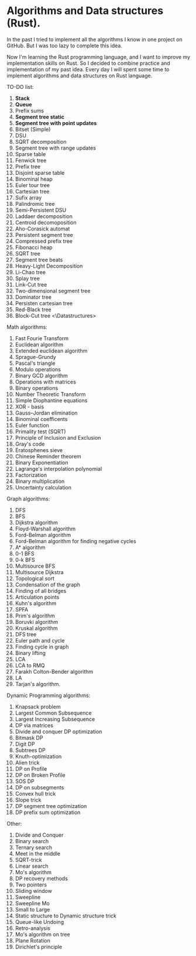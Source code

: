 # Algorithms and Data structures (Rust).

In the past I tried to implement all the algorithms I know in one project on GitHub. But I was too lazy to complete this idea.

Now I'm learning the Rust programming language, and I want to improve my implementation skills on Rust. So I decided to combine practice and implementation of my past idea. Every day I will spent some time to implement algorithms and data structures on Rust language.

TO-DO list: 

<Datastructures>

1. **Stack**
2. **Queue**
3. Prefix sums
4. **Segment tree static**
5. **Segment tree with point updates**
6. Bitset (Simple)
7. DSU
8. SQRT decomposition
9. Segment tree with range updates
10. Sparse table
11. Fenwick tree
12. Prefix tree
13. Disjoint sparse table
14. Binominal heap
15. Euler tour tree
16. Cartesian tree
17. Sufix array
18. Palindromic tree
19. Semi-Persistent DSU
20. Laddaer decomposition
21. Centroid decomoposition
22. Aho-Corasick automat
23. Persistent segment tree
24. Compressed prefix tree
25. Fibonacci heap
26. SQRT tree
27. Segment tree beats
28. Heavy-Light Decomposition
29. Li-Chao tree
30. Splay tree
31. Link-Cut tree
32. Two-dimensional segment tree
33. Dominator tree
34. Persisten cartesian tree
35. Red-Black tree
36. Block-Cut tree
<\Datastructures>
  
Math algorithms:
1. Fast Fourie Transform
2. Euclidean algorithm
3. Extended euclidean algorithm
4. Sprague-Grundy
5. Pascal's triangle
6. Modulo operations
7. Binary GCD algorithm
8. Operations with matrices
9. Binary operations
10. Number Theoretic Transform
11. Simple Diophantine equations
12. XOR - basis
13. Gauss–Jordan elimination
14. Binominal coefficents
15. Euler function
16. Primality test (SQRT)
17. Principle of Inclusion and Exclusion
18. Gray's code
19. Eratosphenes sieve
20. Chinese Reminder theorem 
21. Binary Exponentiation 
22. Lagrange's interpolation polynomial
23. Factorization
24. Binary multiplication
25. Uncertainty calculation

Graph algorithms:
1. DFS
2. BFS
3. Dijkstra algorithm
4. Floyd-Warshall algorithm
5. Ford-Belman algorithm
6. Ford-Belman algorithm for finding negative cycles
7. A* algorithm
8. 0-1 BFS
9. 0-k BFS
10. Multisource BFS
11. Multisource Dijkstra
12. Topological sort
13. Condensation of the graph
14. Finding of all bridges
15. Articulation points
16. Kuhn's algorithm
17. SPFA 
18. Prim's algorithm
19. Boruvki algorithm
20. Kruskal algorithm
21. DFS tree
22. Euler path and cycle
23. Finding cycle in graph
24. Binary lifting
25. LCA
26. LCA to RMQ
27. Farakh Colton-Bender algorithm
28. LA
29. Tarjan's algorithm.

Dynamic Programming algorithms:
1. Knapsack problem
2. Largest Common Subsequence
3. Largest Increasing Subsequence
4. DP via matrices
5. Divide and conquer DP optimization
6. Bitmask DP
7. Digit DP
8. Subtrees DP
9. Knuth-optimization
10. Alien trick
11. DP on Profile
12. DP on Broken Profile
13. SOS DP
14. DP on subsegments
15. Convex hull trick
16. Slope trick
17. DP segment tree optimization
18. DP prefix sum optimization

Other:
1. Divide and Conquer
2. Binary search
3. Ternary search
4. Meet in the middle
5. SQRT-trick
6. Linear search
7. Mo's algorithm
8. DP recovery methods
9. Two pointers
10. Sliding window
11. Sweepline
12. Sweepline Mo
13. Small to Large
14. Static structure to Dynamic structure trick
15. Queue-like Undoing
16. Retro-analysis
17. Mo's algorithm on tree
18. Plane Rotation
19. Dirichlet's principle

